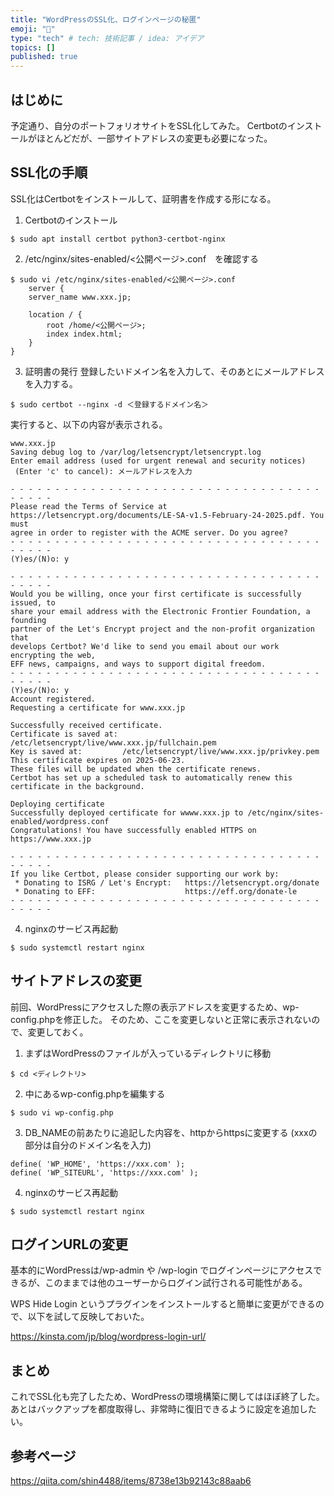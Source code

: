 ```yaml
---
title: "WordPressのSSL化、ログインページの秘匿"
emoji: "🎉"
type: "tech" # tech: 技術記事 / idea: アイデア
topics: []
published: true
---
```

## はじめに
予定通り、自分のポートフォリオサイトをSSL化してみた。
Certbotのインストールがほとんどだが、一部サイトアドレスの変更も必要になった。

## SSL化の手順
SSL化はCertbotをインストールして、証明書を作成する形になる。
1. Certbotのインストール
```
$ sudo apt install certbot python3-certbot-nginx
```
2. /etc/nginx/sites-enabled/<公開ページ>.conf　を確認する
```
$ sudo vi /etc/nginx/sites-enabled/<公開ページ>.conf
    server {
    server_name www.xxx.jp;

    location / {
        root /home/<公開ページ>;
        index index.html;
    }
}
```
3. 証明書の発行
登録したいドメイン名を入力して、そのあとにメールアドレスを入力する。
```
$ sudo certbot --nginx -d ＜登録するドメイン名＞
```
実行すると、以下の内容が表示される。
```
www.xxx.jp
Saving debug log to /var/log/letsencrypt/letsencrypt.log
Enter email address (used for urgent renewal and security notices)
 (Enter 'c' to cancel): メールアドレスを入力

- - - - - - - - - - - - - - - - - - - - - - - - - - - - - - - - - - - - - - - -
Please read the Terms of Service at
https://letsencrypt.org/documents/LE-SA-v1.5-February-24-2025.pdf. You must
agree in order to register with the ACME server. Do you agree?
- - - - - - - - - - - - - - - - - - - - - - - - - - - - - - - - - - - - - - - -
(Y)es/(N)o: y

- - - - - - - - - - - - - - - - - - - - - - - - - - - - - - - - - - - - - - - -
Would you be willing, once your first certificate is successfully issued, to
share your email address with the Electronic Frontier Foundation, a founding
partner of the Let's Encrypt project and the non-profit organization that
develops Certbot? We'd like to send you email about our work encrypting the web,
EFF news, campaigns, and ways to support digital freedom.
- - - - - - - - - - - - - - - - - - - - - - - - - - - - - - - - - - - - - - - -
(Y)es/(N)o: y
Account registered.
Requesting a certificate for www.xxx.jp

Successfully received certificate.
Certificate is saved at: /etc/letsencrypt/live/www.xxx.jp/fullchain.pem
Key is saved at:         /etc/letsencrypt/live/www.xxx.jp/privkey.pem
This certificate expires on 2025-06-23.
These files will be updated when the certificate renews.
Certbot has set up a scheduled task to automatically renew this certificate in the background.

Deploying certificate
Successfully deployed certificate for wwww.xxx.jp to /etc/nginx/sites-enabled/wordpress.conf
Congratulations! You have successfully enabled HTTPS on https://www.xxx.jp

- - - - - - - - - - - - - - - - - - - - - - - - - - - - - - - - - - - - - - - -
If you like Certbot, please consider supporting our work by:
 * Donating to ISRG / Let's Encrypt:   https://letsencrypt.org/donate
 * Donating to EFF:                    https://eff.org/donate-le
- - - - - - - - - - - - - - - - - - - - - - - - - - - - - - - - - - - - - - - -

```
4. nginxのサービス再起動
```
$ sudo systemctl restart nginx
```


## サイトアドレスの変更
前回、WordPressにアクセスした際の表示アドレスを変更するため、wp-config.phpを修正した。
そのため、ここを変更しないと正常に表示されないので、変更しておく。

1. まずはWordPressのファイルが入っているディレクトリに移動
```
$ cd <ディレクトリ>
```
2. 中にあるwp-config.phpを編集する
```
$ sudo vi wp-config.php
```
3. DB_NAMEの前あたりに追記した内容を、httpからhttpsに変更する
(xxxの部分は自分のドメイン名を入力)
```
define( 'WP_HOME', 'https://xxx.com' );
define( 'WP_SITEURL', 'https://xxx.com' );
```
4. nginxのサービス再起動
```
$ sudo systemctl restart nginx
```

## ログインURLの変更
基本的にWordPressは/wp-admin や /wp-login でログインページにアクセスできるが、このままでは他のユーザーからログイン試行される可能性がある。

WPS Hide Login というプラグインをインストールすると簡単に変更ができるので、以下を試して反映しておいた。

https://kinsta.com/jp/blog/wordpress-login-url/

## まとめ
これでSSL化も完了したため、WordPressの環境構築に関してはほぼ終了した。
あとはバックアップを都度取得し、非常時に復旧できるように設定を追加したい。

## 参考ページ
https://qiita.com/shin4488/items/8738e13b92143c88aab6
